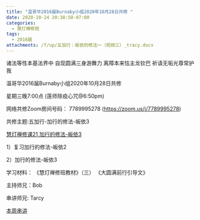 ```yaml
---
title: "温哥华2016届Burnaby小组2020年10月28日共修 "
date: 2020-10-24 20:38:50-07:00
categories:
  - 慧灯禅修班
tags:
  - 2016届
attachments: /f/up/五加行：皈依的修法一（视频三）_tracy.docx
---
```

诸法等性本基法界中 自现圆满三身游舞力 离障本来怙主龙钦巴 祈请无垢光尊常护我

温哥华2016届Burnaby小组2020年10月28日共修 

星期三晚7:00点 (莲师除疫心咒@6:50pm)

网络共修Zoom房间号码： 7789995278 (<https://zoom.us/j/7789995278>)

共修主题:五加行-加行的修法-皈依3
 
[慧灯禅修课21 加行的修法-皈依3](http://www.huidengzhiguang.com/index.php/huideng-jiangtang/2016-07-21-09-15-04/2018-02-06-07-52-48/2624-l17093) 

1）复习加行的修法-皈依2

2）加行的修法-皈依3


学习材料：
《慧灯禅修班教材》（三）
《大圆满前行引导文》



主持师兄：Bob

串讲师兄: Tarcy

[本周串讲](https://s3.ca-central-1.wasabisys.com/hddata/f.huidengchanxiu.net/hdv/f/up/五加行：皈依的修法一（视频三）_tracy.docx)